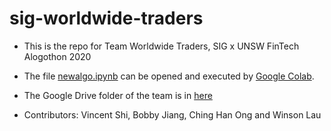 # sig-worldwide-traders
* This is the repo for Team Worldwide Traders, SIG x UNSW FinTech Alogothon 2020

* The file [newalgo.ipynb](https://github.com/Vincent-SS/sig-worldwide-traders/blob/main/newalgo.ipynb) can be opened and executed by [Google Colab](http://colab.research.google.com).
* The Google Drive folder of the team is in [here](https://drive.google.com/drive/folders/1tijZDnrbTR6j2_VO-eTzImKEJALUEcOj?usp=sharing)

* Contributors: Vincent Shi, Bobby Jiang, Ching Han Ong and Winson Lau
